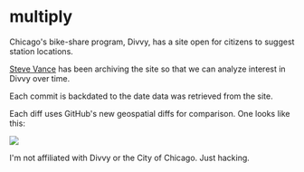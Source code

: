 multiply
========

Chicago's bike-share program, Divvy, has a site open for citizens to suggest station locations.

<a href="https://github.com/stevevance">Steve Vance</a> has been archiving the site so that we can analyze interest in Divvy over time.

Each commit is backdated to the date data was retrieved from the site.

Each diff uses GitHub's new geospatial diffs for comparison. One looks like this:

<img src="http://i.imgur.com/EzxwxMB.png"/>

I'm not affiliated with Divvy or the City of Chicago. Just hacking.
